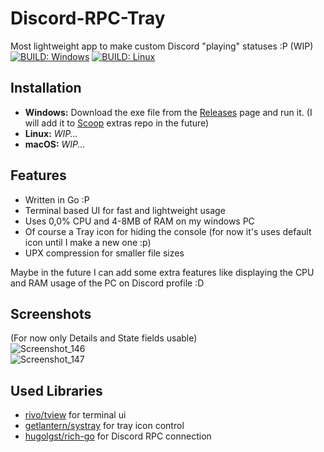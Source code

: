 # Discord-RPC-Tray

Most lightweight app to make custom Discord "playing" statuses :P (WIP)  
[![BUILD: Windows](https://github.com/omerakgoz34/Discord-RPC-Tray/actions/workflows/build_windows.yml/badge.svg)](https://github.com/omerakgoz34/Discord-RPC-Tray/actions/workflows/build_windows.yml)
[![BUILD: Linux](https://github.com/omerakgoz34/Discord-RPC-Tray/actions/workflows/build_linux.yml/badge.svg)](https://github.com/omerakgoz34/Discord-RPC-Tray/actions/workflows/build_linux.yml)

## Installation
* **Windows:** Download the exe file from the [Releases](https://github.com/omerakgoz34/Discord-RPC-Tray/releases) page and run it. (I will add it to [Scoop](https://scoop.sh) extras repo in the future)
* **Linux:** *WIP...*
* **macOS:** *WIP...*

## Features
* Written in Go :P
* Terminal based UI for fast and lightweight usage
* Uses 0,0% CPU and 4-8MB of RAM on my windows PC
* Of course a Tray icon for hiding the console (for now it's uses default icon until I make a new one :p)
* UPX compression for smaller file sizes

Maybe in the future I can add some extra features like displaying the CPU and RAM usage of the PC on Discord profile :D

## Screenshots
(For now only Details and State fields usable)  
![Screenshot_146](https://user-images.githubusercontent.com/49201485/114171439-f60bfb80-993c-11eb-8ee8-44ac8ea3e870.png)  
![Screenshot_147](https://user-images.githubusercontent.com/49201485/114171507-0ae88f00-993d-11eb-8719-6e92439e1c70.png)

## Used Libraries
* [rivo/tview](https://github.com/rivo/tview) for terminal ui
* [getlantern/systray](https://github.com/getlantern/systray) for tray icon control
* [hugolgst/rich-go](https://github.com/hugolgst/rich-go) for Discord RPC connection
